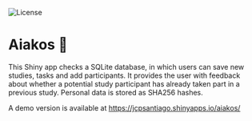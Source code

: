 ![License](https://img.shields.io/badge/license-MIT-blue.svg?longCache=true&style=flat-square)

# Aiakos :trident:

This Shiny app checks a SQLite database, in which users can save new studies, tasks and add participants. 
It provides the user with feedback about whether a potential study participant has already taken part in a previous study. Personal data is stored as SHA256 hashes.

A demo version is available at https://jcpsantiago.shinyapps.io/aiakos/
